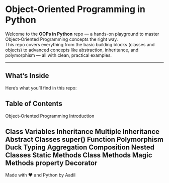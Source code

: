 # Object-Oriented Programming in Python

Welcome to the **OOPs in Python** repo — a hands-on playground to master Object-Oriented Programming concepts the right way.  
This repo covers everything from the basic building blocks (classes and objects) to advanced concepts like abstraction, inheritance, and polymorphism — all with clean, practical examples.

---

## What’s Inside

Here’s what you’ll find in this repo:
## Table of Contents
Object-Oriented Programming Introduction

Class Variables
Inheritance
Multiple Inheritance
Abstract Classes
super() Function
Polymorphism
Duck Typing
Aggregation
Composition
Nested Classes
Static Methods
Class Methods
Magic Methods
property Decorator
---

Made with ❤️ and Python by Aadil
